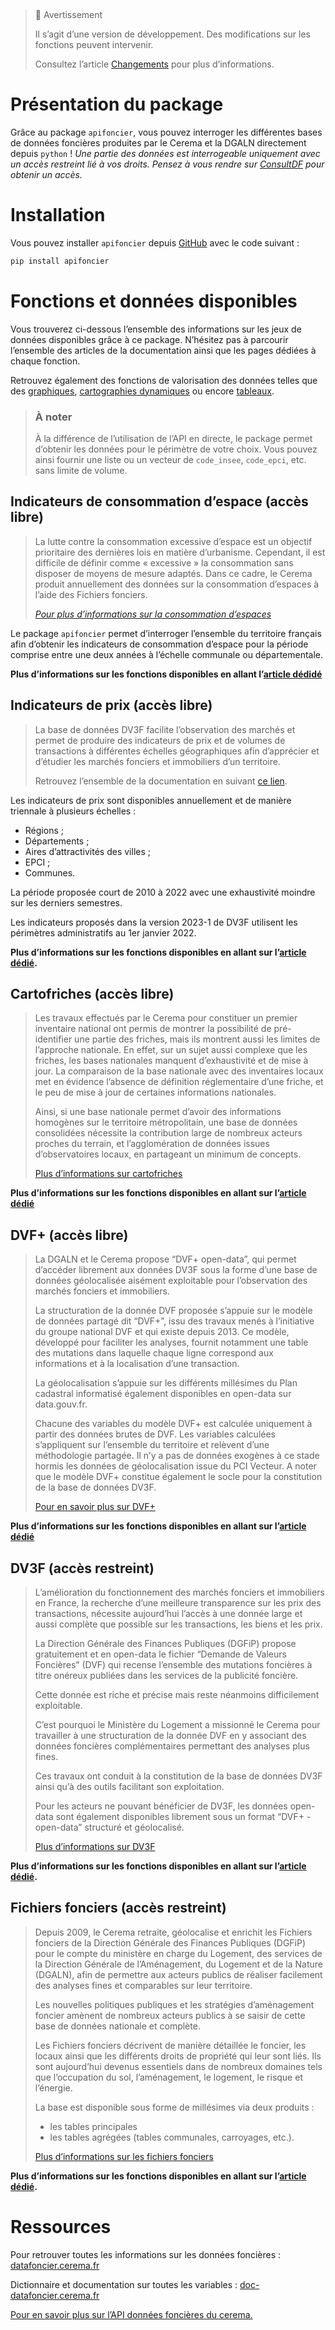  

> 🚧 Avertissement
>
> Il s’agit d’une version de développement. Des modifications sur les
> fonctions peuvent intervenir.
>
> Consultez l’article
> [Changements]()
> pour plus d’informations.

# Présentation du package

Grâce au package `apifoncier`, vous pouvez interroger les
différentes bases de données foncières produites par le Cerema et la
DGALN directement depuis `python` ! *Une partie des données est interrogeable
uniquement avec un accès restreint lié à vos droits. Pensez à vous
rendre sur
[ConsultDF](https://consultdf.cerema.fr/consultdf/services/apidf) pour
obtenir un accès.*

# Installation

Vous pouvez installer `apifoncier` depuis
[GitHub](https://github.com/) avec le code suivant :

``` python
pip install apifoncier
```

# Fonctions et données disponibles

Vous trouverez ci-dessous l’ensemble des informations sur les jeux de
données disponibles grâce à ce package. N’hésitez pas à parcourir
l’ensemble des articles de la documentation ainsi que les pages dédiées
à chaque fonction.

Retrouvez également des fonctions de valorisation des données telles que
des [graphiques](), [cartographies dynamiques]() ou encore [tableaux]().

> ### À noter
>
> À la différence de l’utilisation de l’API en directe, le package
> permet d’obtenir les données pour le périmètre de votre choix. Vous
> pouvez ainsi fournir une liste ou un vecteur de `code_insee`,
> `code_epci`, etc. sans limite de volume.

## Indicateurs de consommation d’espace (accès libre)

> La lutte contre la consommation excessive d’espace est un objectif
> prioritaire des dernières lois en matière d’urbanisme. Cependant, il
> est difficile de définir comme « excessive » la consommation sans
> disposer de moyens de mesure adaptés. Dans ce cadre, le Cerema produit
> annuellement des données sur la consommation d’espaces à l’aide des
> Fichiers fonciers.
>
> *[Pour plus d’informations sur la consommation
> d’espaces](https://artificialisation.developpement-durable.gouv.fr/suivi-consommation-espaces-naf)*

Le package `apifoncier` permet d’interroger l’ensemble du territoire
français afin d’obtenir les indicateurs de consommation d’espace pour la
période comprise entre une deux années à l’échelle communale ou
départementale.

**Plus d’informations sur les fonctions disponibles en allant l’[article
dédidé]()**

## Indicateurs de prix (accès libre)

> La base de données DV3F facilite l’observation des marchés et permet
> de produire des indicateurs de prix et de volumes de transactions à
> différentes échelles géographiques afin d’apprécier et d’étudier les
> marchés fonciers et immobiliers d’un territoire.
>
> Retrouvez l’ensemble de la documentation en suivant [ce
> lien](https://doc-datafoncier.cerema.fr/dv3f/tuto/indicateurs_agreges).

Les indicateurs de prix sont disponibles annuellement et de manière
triennale à plusieurs échelles :

- Régions ;
- Départements ;
- Aires d’attractivités des villes ;
- EPCI ;
- Communes.

La période proposée court de 2010 à 2022 avec une exhaustivité moindre
sur les derniers semestres.

Les indicateurs proposés dans la version 2023-1 de DV3F utilisent les
périmètres administratifs au 1er janvier 2022.

**Plus d’informations sur les fonctions disponibles en allant sur
l’[article dédié]().**

## Cartofriches (accès libre)

> Les travaux effectués par le Cerema pour constituer un premier
> inventaire national ont permis de montrer la possibilité de
> pré-identifier une partie des friches, mais ils montrent aussi les
> limites de l’approche nationale. En effet, sur un sujet aussi complexe
> que les friches, les bases nationales manquent d’exhaustivité et de
> mise à jour. La comparaison de la base nationale avec des inventaires
> locaux met en évidence l’absence de définition réglementaire d’une
> friche, et le peu de mise à jour de certaines informations nationales.
>
> Ainsi, si une base nationale permet d’avoir des informations homogènes
> sur le territoire métropolitain, une base de données consolidées
> nécessite la contribution large de nombreux acteurs proches du
> terrain, et l’agglomération de données issues d’observatoires locaux,
> en partageant un minimum de concepts.
>
> [Plus d’informations sur
> cartofriches](https://artificialisation.developpement-durable.gouv.fr/cartofriches/donnees-utilisees)

**Plus d’informations sur les fonctions disponibles en allant sur
l’[article dédié]()**

## DVF+ (accès libre)

> La DGALN et le Cerema propose “DVF+ open-data”, qui permet d’accéder
> librement aux données DV3F sous la forme d’une base de données
> géolocalisée aisément exploitable pour l’observation des marchés
> fonciers et immobiliers.
>
> La structuration de la donnée DVF proposée s’appuie sur le modèle de
> données partagé dit “DVF+”, issu des travaux menés à l’initiative du
> groupe national DVF et qui existe depuis 2013. Ce modèle, développé
> pour faciliter les analyses, fournit notamment une table des mutations
> dans laquelle chaque ligne correspond aux informations et à la
> localisation d’une transaction.
>
> La géolocalisation s’appuie sur les différents millésimes du Plan
> cadastral informatisé également disponibles en open-data sur
> data.gouv.fr.
>
> Chacune des variables du modèle DVF+ est calculée uniquement à partir
> des données brutes de DVF. Les variables calculées s’appliquent sur
> l’ensemble du territoire et relèvent d’une méthodologie partagée. Il
> n’y a pas de données exogènes à ce stade hormis les données de
> géolocalisation issue du PCI Vecteur. A noter que le modèle DVF+
> constitue également le socle pour la constitution de la base de
> données DV3F.
>
> [Pour en savoir plus sur DVF+](http://doc-datafoncier.cerema.fr/dv3f/tuto/objectif_tutoriel)

**Plus d’informations sur les fonctions disponibles en allant sur
l’[article dédié]()**

## DV3F (accès restreint)

> L’amélioration du fonctionnement des marchés fonciers et immobiliers
> en France, la recherche d’une meilleure transparence sur les prix des
> transactions, nécessite aujourd’hui l’accès à une donnée large et
> aussi complète que possible sur les transactions, les biens et les
> prix.
>
> La Direction Générale des Finances Publiques (DGFiP) propose
> gratuitement et en open-data le fichier “Demande de Valeurs Foncières”
> (DVF) qui recense l’ensemble des mutations foncières à titre onéreux
> publiées dans les services de la publicité foncière.
>
> Cette donnée est riche et précise mais reste néanmoins difficilement
> exploitable.
>
> C’est pourquoi le Ministère du Logement a missionné le Cerema pour
> travailler à une structuration de la donnée DVF en y associant des
> données foncières complémentaires permettant des analyses plus fines.
>
> Ces travaux ont conduit à la constitution de la base de données DV3F
> ainsi qu’à des outils facilitant son exploitation.
>
> Pour les acteurs ne pouvant bénéficier de DV3F, les données open-data
> sont également disponibles librement sous un format “DVF+ - open-data”
> structuré et géolocalisé.
>
> [Plus d’informations sur DV3F](https://datafoncier.cerema.fr/dv3f)

**Plus d’informations sur les fonctions disponibles en allant sur
l’[article dédié]().**

## Fichiers fonciers (accès restreint)

> Depuis 2009, le Cerema retraite, géolocalise et enrichit les Fichiers
> fonciers de la Direction Générale des Finances Publiques (DGFiP) pour
> le compte du ministère en charge du Logement, des services de la
> Direction Générale de l’Aménagement, du Logement et de la Nature
> (DGALN), afin de permettre aux acteurs publics de réaliser facilement
> des analyses fines et comparables sur leur territoire.
>
> Les nouvelles politiques publiques et les stratégies d’aménagement
> foncier amènent de nombreux acteurs publics à se saisir de cette base
> de données nationale et complète.
>
> Les Fichiers fonciers décrivent de manière détaillée le foncier, les
> locaux ainsi que les différents droits de propriété qui leur sont
> liés. Ils sont aujourd’hui devenus essentiels dans de nombreux
> domaines tels que l’occupation du sol, l’aménagement, le logement, le
> risque et l’énergie.
>
> La base est disponible sous forme de millésimes via deux produits :
>
> - les tables principales
> - les tables agrégées (tables communales, carroyages, etc.).
>
> [Plus d’informations sur les fichiers
> fonciers](https://datafoncier.cerema.fr/fichiers-fonciers)

**Plus d’informations sur les fonctions disponibles en allant sur
l’[article dédié]().**

# Ressources

Pour retrouver toutes les informations sur les données foncières :
[datafoncier.cerema.fr](datafoncier.cerema.fr)

Dictionnaire et documentation sur toutes les variables :
[doc-datafoncier.cerema.fr](doc-datafoncier.cerema.fr)

[Pour en savoir plus sur l’API données foncières du
cerema.](https://apidf-preprod.cerema.fr/swagger/)
